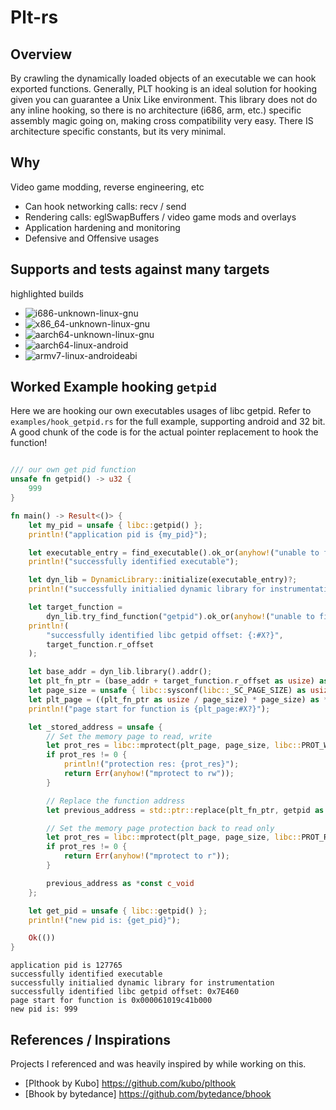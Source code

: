 # Plt-rs

## Overview
By crawling the dynamically loaded objects of an executable we can hook exported functions.
Generally, PLT hooking is an ideal solution for hooking given you can guarantee a Unix Like environment.
This library does not do any inline hooking, so there is no architecture (i686, arm, etc.) specific assembly magic going on, 
making cross compatibility very easy. There IS architecture specific constants, but its very minimal. 

## Why
Video game modding, reverse engineering, etc
- Can hook networking calls: recv / send
- Rendering calls: eglSwapBuffers / video game mods and overlays
- Application hardening and monitoring
- Defensive and Offensive usages

## Supports and tests against many targets
highlighted builds
- ![i686-unknown-linux-gnu](https://github.com/ohchase/plt-rs/actions/workflows/i686-unknown-linux-gnu.yml/badge.svg)
- ![x86_64-unknown-linux-gnu](https://github.com/ohchase/plt-rs/actions/workflows/x86_64-unknown-linux-gnu.yml/badge.svg)
- ![aarch64-unknown-linux-gnu](https://github.com/ohchase/plt-rs/actions/workflows/aarch64-unknown-linux-gnu.yml/badge.svg)
- ![aarch64-linux-android](https://github.com/ohchase/plt-rs/actions/workflows/aarch64-linux-android.yml/badge.svg)
- ![armv7-linux-androideabi](https://github.com/ohchase/plt-rs/actions/workflows/armv7-linux-androideabi.yml/badge.svg)

## Worked Example hooking `getpid`
Here we are hooking our own executables usages of libc getpid.
Refer to `examples/hook_getpid.rs` for the full example, supporting android and 32 bit.
A good chunk of the code is for the actual pointer replacement to hook the function!

```rust

/// our own get pid function
unsafe fn getpid() -> u32 {
    999
}

fn main() -> Result<()> {
    let my_pid = unsafe { libc::getpid() };
    println!("application pid is {my_pid}");

    let executable_entry = find_executable().ok_or(anyhow!("unable to find target executable"))?;
    println!("successfully identified executable");

    let dyn_lib = DynamicLibrary::initialize(executable_entry)?;
    println!("successfully initialied dynamic library for instrumentation");

    let target_function =
        dyn_lib.try_find_function("getpid").ok_or(anyhow!("unable to find getpid symbol"))?;
    println!(
        "successfully identified libc getpid offset: {:#X?}",
        target_function.r_offset
    );

    let base_addr = dyn_lib.library().addr();
    let plt_fn_ptr = (base_addr + target_function.r_offset as usize) as *mut *mut c_void;
    let page_size = unsafe { libc::sysconf(libc::_SC_PAGE_SIZE) as usize };
    let plt_page = ((plt_fn_ptr as usize / page_size) * page_size) as *mut c_void;
    println!("page start for function is {plt_page:#X?}");

    let _stored_address = unsafe {
        // Set the memory page to read, write
        let prot_res = libc::mprotect(plt_page, page_size, libc::PROT_WRITE | libc::PROT_READ);
        if prot_res != 0 {
            println!("protection res: {prot_res}");
            return Err(anyhow!("mprotect to rw"));
        }

        // Replace the function address
        let previous_address = std::ptr::replace(plt_fn_ptr, getpid as *mut _);

        // Set the memory page protection back to read only
        let prot_res = libc::mprotect(plt_page, page_size, libc::PROT_READ);
        if prot_res != 0 {
            return Err(anyhow!("mprotect to r"));
        }

        previous_address as *const c_void
    };

    let get_pid = unsafe { libc::getpid() };
    println!("new pid is: {get_pid}");

    Ok(())
}
```

```terminal
application pid is 127765
successfully identified executable
successfully initialied dynamic library for instrumentation
successfully identified libc getpid offset: 0x7E460
page start for function is 0x000061019c41b000
new pid is: 999
```

## References / Inspirations
Projects I referenced and was heavily inspired by while working on this.
- [Plthook by Kubo] https://github.com/kubo/plthook
- [Bhook by bytedance] https://github.com/bytedance/bhook
